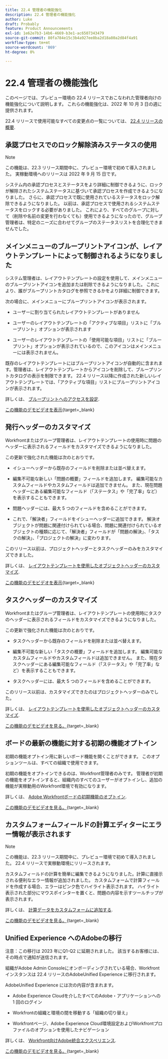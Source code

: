 ```yaml
---
title: 22.4 管理者の機能強化
description: 22.4 管理者の機能強化
author: Luke
draft: Probably
feature: Product Announcements
exl-id: 1e62e7b3-14b6-4669-b3e1-ac6507343479
source-git-commit: 80fa784e15c3b4a927ee8ba2d18a80a2d84f4a91
workflow-type: tm+mt
source-wordcount: '869'
ht-degree: 0%

---
```


# 22.4 管理者の機能強化

このページでは、プレビュー環境の 22.4 リリースでおこなわれた管理者向けの機能強化について説明します。 これらの機能強化は、2022 年 10 月 3 日の週に提供されます。

22.4 リリースで使用可能なすべての変更点の一覧については、 [22.4 リリースの概要](/help/quicksilver/product-announcements/product-releases/22.4-release-activity/22-4-release-overview.md).

## 承認プロセスでのロック解除済みステータスの使用

>[!NOTE]
>
>この機能は、22.3 リリース期間中に、プレビュー環境で初めて導入されました。 実稼動環境へのリリースは 2022 年 9 月 15 日です。

システム内の承認プロセスとステータスをより詳細に制御できるように、ロックが解除されたシステムステータスに基づいて承認プロセスを作成できるようになりました。 さらに、承認プロセスで既に使用されているステータスをロック解除できるようになりました。 以前は、承認プロセスで使用されるシステムステータスをロックする必要がありました。 これにより、すべてのグループに対して（削除や名前の変更を行わなくても）使用できるようになったので、グループ管理者は、特定のニーズに合わせてグループのステータスリストを合理化できませんでした。

## メインメニューのブループリントアイコンが、レイアウトテンプレートによって制御されるようになりました

システム管理者は、レイアウトテンプレートの設定を使用して、メインメニューのブループリントアイコンを追加または削除できるようになりました。 これにより、誰がブループリントカタログを参照できるかをより詳細に制御できます。

次の場合に、メインメニューにブループリントアイコンが表示されます。

* ユーザーに割り当てられたレイアウトテンプレートがありません

* ユーザーのレイアウトテンプレートの「アクティブな項目」リストに「ブループリント」オプションが表示されます

* ユーザーのレイアウトテンプレートの「使用可能な項目」リストに「ブループリント」オプションが表示されているので、このアイコンはメインメニューには表示されません。

既存のレイアウトテンプレートにはブループリントアイコンが自動的に含まれます。管理者は、レイアウトテンプレートからアイコンを削除して、ブループリントカタログの表示を制限できます。 22.4 リリース以降に作成された新しいレイアウトテンプレートでは、「アクティブな項目」リストにブループリントアイコンが表示されます。

詳しくは、 [ブループリントへのアクセスを設定](/help/quicksilver/administration-and-setup/blueprints/configure-access-to-blueprints.md).

[この機能のデモビデオを表示](https://video.tv.adobe.com/v/3412382/){target=_blank}

## 発行ヘッダーのカスタマイズ

Workfrontまたはグループ管理者は、レイアウトテンプレートの使用時に問題のヘッダーに表示されるフィールドをカスタマイズできるようになりました。

この更新で強化された機能は次のとおりです。

* イシューヘッダーから既存のフィールドを削除または並べ替えます。

* 編集不可能な新しい「問題の概要」フィールドを追加します。 編集可能なカスタムフィールドやカスタムフィールドは追加できません。 また、現在問題ヘッダーにある編集可能なフィールド（「ステータス」や「完了率」など）を表示することもできます。

* 問題ヘッダーには、最大 5 つのフィールドを含めることができます。

* これで、「解決者」フィールドをイシューヘッダーに追加できます。 解決オブジェクトが問題に関連付けられている場合、問題に関連付けられているオブジェクトの種類に応じて、「解決者」フィールドが「問題の解決」、「タスクの解決」、「プロジェクトの解決」に変わります。

このリリース以前は、プロジェクトヘッダーとタスクヘッダーのみをカスタマイズできました。



詳しくは、 [レイアウトテンプレートを使用したオブジェクトヘッダーのカスタマイズ](/help/quicksilver/administration-and-setup/customize-workfront/use-layout-templates/customize-object-headers.md).

[この機能のデモビデオを表示](https://video.tv.adobe.com/v/3412383/){target=_blank}

## タスクヘッダーのカスタマイズ

Workfrontまたはグループ管理者は、レイアウトテンプレートの使用時にタスクのヘッダーに表示されるフィールドをカスタマイズできるようになりました。

この更新で強化された機能は次のとおりです。

* タスクヘッダーから既存のフィールドを削除または並べ替えます。

* 編集不可能な新しい「タスクの概要」フィールドを追加します。 編集可能なカスタムフィールドやカスタムフィールドは追加できません。 また、現在タスクヘッダーにある編集可能なフィールド（「ステータス」や「完了率」など）を表示することもできます。

* タスクヘッダーには、最大 5 つのフィールドを含めることができます。

このリリース以前は、カスタマイズできたのはプロジェクトヘッダーのみでした。

詳しくは、 [レイアウトテンプレートを使用したオブジェクトヘッダーのカスタマイズ](/help/quicksilver/administration-and-setup/customize-workfront/use-layout-templates/customize-object-headers.md).

[この機能のデモビデオを見る。](https://video.tv.adobe.com/v/3412384/){target=_blank}

## ボードの最新の機能に対する初期の機能オプトイン

初期の機能オプトイン用に新しいボード機能を開くことができます。 このオプションツールは、すべての組織で使用できます。

初期の機能をオプトインできるのは、Workfront管理者のみです。 管理者が初期の機能をオプトインすると、組織内のすべてのユーザーがオプトインし、追加の機能が実稼動用のWorkfront環境で有効になります。

詳しくは、 [Adobe Workfrontボードの初期機能のオプトイン](/help/quicksilver/agile/get-started-with-boards/boards-early-feature-opt-in.md).

[この機能のデモビデオを見る。](https://video.tv.adobe.com/v/3412386/){target=_blank}

## カスタムフォームフィールドの計算エディターにエラー情報が表示されます

>[!NOTE]
>
>この機能は、22.3 リリース期間中に、プレビュー環境で初めて導入されました。 22.4 リリースで実稼動環境にリリースされます。

カスタムフィールドの計算を簡単に編集できるようになりました。計算に直接示される便利なエラー情報が追加されました。 カスタムフォームで計算フィールドを作成する場合、エラーはピンク色でハイライト表示されます。 ハイライト表示された部分にマウスポインターを置くと、問題の内容を示すツールチップが表示されます。

詳しくは、 [計算データをカスタムフォームに追加する](/help/quicksilver/administration-and-setup/customize-workfront/create-manage-custom-forms/add-calculated-data-to-custom-form.md).

[この機能のデモビデオを見る。](https://video.tv.adobe.com/v/3412387/){target=_blank}

## Unified Experience へのAdobeの移行

注意：この移行は 2023 年にQ1-Q2 に延期されました。 該当するお客様には、その時点で通知が送信されます。

組織がAdobe Admin Consoleにオンボーディングされている場合、Workfrontインスタンスは 22.4 リリースのAdobeUnified Experience に移行されます。

AdobeUnified Experience には次の内容が含まれます。

* Adobe Experience Cloudを介したすべてのAdobe・アプリケーションへの 1 回のログイン

* Workfrontの組織と環境の間を移動する「組織の切り替え」

* Workfrontページ、Adobe Experience Cloud環境設定およびWorkfrontプロファイルのオプションを使用したナビゲーション

詳しくは、 [Workfront向けAdobe統合エクスペリエンス](/help/quicksilver/workfront-basics/navigate-workfront/workfront-navigation/adobe-unified-experience.md).

[この機能のデモビデオを見る。](https://video.tv.adobe.com/v/3412388/){target=_blank}
